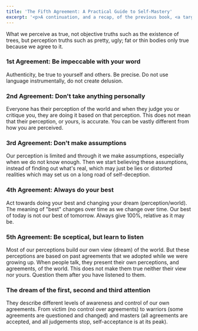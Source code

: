 ```yaml
---
title: 'The Fifth Agreement: A Practical Guide to Self-Mastery'
excerpt: '<p>A continuation, and a recap, of the previous book, <a target="_blank" href="https://www.goodreads.com/book/show/6596.The_Four_Agreements">The Four Agreements: A Practical Guide to Personal Freedom</a>. The 5th Agreement presents all the previous 4 agreements that are important to understand and apply in everyday life and brings a new one with more insight. The core idea around these two books is that we have made a number of agreements, regardless of whether we remember them or not, with ourselves which can make our life good or miserable. The important aspect is that we can change these agreements, we can take back old ones and make new ones in order to improve our life. The idea of personal responsibility is present throughout the book as we are the ones that make and accept these agreements.</p>'
---
```

What we perceive as true, not objective truths such as the existence of trees, but perception truths such as pretty, ugly; fat or thin bodies only true because we agree to it.

### 1st Agreement: Be impeccable with your word

Authenticity, be true to yourself and others. Be precise. Do not use language instrumentally, do not create delusion.

### 2nd Agreement: Don't take anything personally

Everyone has their perception of the world and when they judge you or critique you, they are doing it based on that perception. This does not mean that their perception, or yours, is accurate. You can be vastly different from how you are perceived.

### 3rd Agreement: Don't make assumptions

Our perception is limited and through it we make assumptions, especially when we do not know enough. Then we start believing these assumptions, instead of finding out what's real, which may just be lies or distorted realities which may set us on a long road of self-deception.

### 4th Agreement: Always do your best

Act towards doing your best and changing your dream (perception/world). The meaning of "best" changes over time as we change over time. Our best of today is not our best of tomorrow. Always give 100%, relative as it may be.

### 5th Agreement: Be sceptical, but learn to listen

Most of our perceptions build our own view (dream) of the world. But these perceptions are based on past agreements that we adopted while we were growing up. When people talk, they present their own perceptions, and agreements, of the world. This does not make them true neither their view nor yours. Question them after you have listened to them.

### The dream of the first, second and third attention

They describe different levels of awareness and control of our own agreements. From victim (no control over agreements) to warriors (some agreements are questioned and changed) and masters (all agreements are accepted, and all judgements stop, self-acceptance is at its peak).